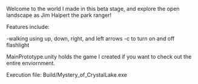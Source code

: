 Welcome to the world I made in this beta stage, and explore the open landscape as Jim Halpert the park ranger!

Features include:

-walking using up, down, right, and left arrows
-c to turn on and off flashlight

MainPrototype.unity holds the game I created if you want to check out the entire enviornment.

Execution file:
Build/Mystery_of_CrystalLake.exe

